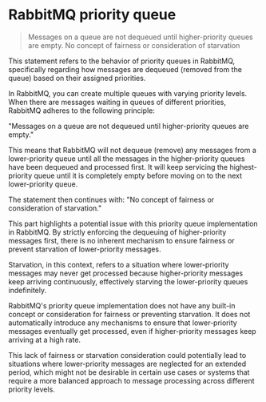 # RabbitMQ priority queue

> Messages on a queue are not dequeued until higher-priority queues are empty. No concept of fairness or consideration of starvation

This statement refers to the behavior of priority queues in RabbitMQ, specifically regarding how messages are dequeued (removed from the queue) based on their assigned priorities.

In RabbitMQ, you can create multiple queues with varying priority levels. When there are messages waiting in queues of different priorities, RabbitMQ adheres to the following principle:

"Messages on a queue are not dequeued until higher-priority queues are empty."

This means that RabbitMQ will not dequeue (remove) any messages from a lower-priority queue until all the messages in the higher-priority queues have been dequeued and processed first. It will keep servicing the highest-priority queue until it is completely empty before moving on to the next lower-priority queue.

The statement then continues with: "No concept of fairness or consideration of starvation."

This part highlights a potential issue with this priority queue implementation in RabbitMQ. By strictly enforcing the dequeuing of higher-priority messages first, there is no inherent mechanism to ensure fairness or prevent starvation of lower-priority messages.

Starvation, in this context, refers to a situation where lower-priority messages may never get processed because higher-priority messages keep arriving continuously, effectively starving the lower-priority queues indefinitely.

RabbitMQ's priority queue implementation does not have any built-in concept or consideration for fairness or preventing starvation. It does not automatically introduce any mechanisms to ensure that lower-priority messages eventually get processed, even if higher-priority messages keep arriving at a high rate.

This lack of fairness or starvation consideration could potentially lead to situations where lower-priority messages are neglected for an extended period, which might not be desirable in certain use cases or systems that require a more balanced approach to message processing across different priority levels.

